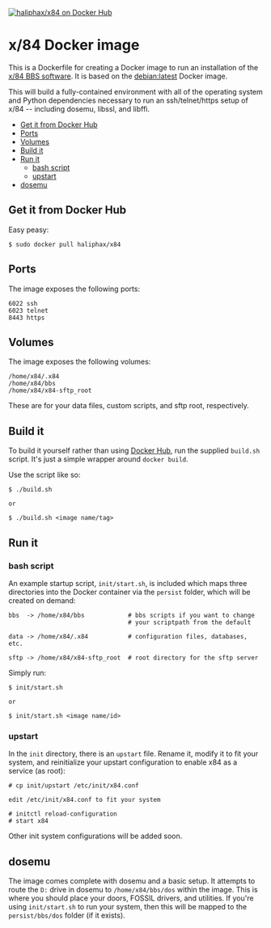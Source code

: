 [![haliphax/x84 on Docker Hub](https://img.shields.io/docker/pulls/haliphax/x84.svg)](https://registry.hub.docker.com/u/haliphax/x84/)

# x/84 Docker image

This is a Dockerfile for creating a Docker image to run an installation of the
[x/84 BBS software](https://github.com/jquast/x84). It is based on the
[debian:latest](https://registry.hub.docker.com/_/debian/) Docker image.

This will build a fully-contained environment with all of the operating system
and Python dependencies necessary to run an ssh/telnet/https setup of x/84 --
including dosemu, libssl, and libffi.

- [Get it from Docker Hub](#get-it-from-docker-hub)
- [Ports](#ports)
- [Volumes](#volumes)
- [Build it](#build-it)
- [Run it](#run-it)
  - [bash script](#bash-script)
  - [upstart](#upstart)
- [dosemu](#dosemu)

## Get it from Docker Hub

Easy peasy:

    $ sudo docker pull haliphax/x84

## Ports

The image exposes the following ports:

    6022 ssh
    6023 telnet
    8443 https

## Volumes

The image exposes the following volumes:

    /home/x84/.x84
    /home/x84/bbs
    /home/x84/x84-sftp_root

These are for your data files, custom scripts, and sftp root, respectively.

## Build it

To build it yourself rather than using
[Docker Hub](https://registry.hub.docker.com/u/haliphax/x84/), run the
supplied `build.sh` script. It's just a simple wrapper around `docker build`.

Use the script like so:

    $ ./build.sh

    or

    $ ./build.sh <image name/tag>

## Run it

### bash script

An example startup script, `init/start.sh`, is included which maps three
directories into the Docker container via the `persist` folder, which will be
created on demand:

    bbs  -> /home/x84/bbs            # bbs scripts if you want to change
                                     # your scriptpath from the default

    data -> /home/x84/.x84           # configuration files, databases, etc.

    sftp -> /home/x84/x84-sftp_root  # root directory for the sftp server

Simply run:

    $ init/start.sh

    or

    $ init/start.sh <image name/id>

### upstart

In the `init` directory, there is an `upstart` file. Rename it, modify it to fit
your system, and reinitialize your upstart configuration to enable x84 as a
service (as root):

    # cp init/upstart /etc/init/x84.conf

    edit /etc/init/x84.conf to fit your system

    # initctl reload-configuration
    # start x84

Other init system configurations will be added soon.

## dosemu

The image comes complete with dosemu and a basic setup. It attempts to route
the `D:` drive in dosemu to `/home/x84/bbs/dos` within the image. This is
where you should place your doors, FOSSIL drivers, and utilities. If you're
using `init/start.sh` to run your system, then this will be mapped to the
`persist/bbs/dos` folder (if it exists).
